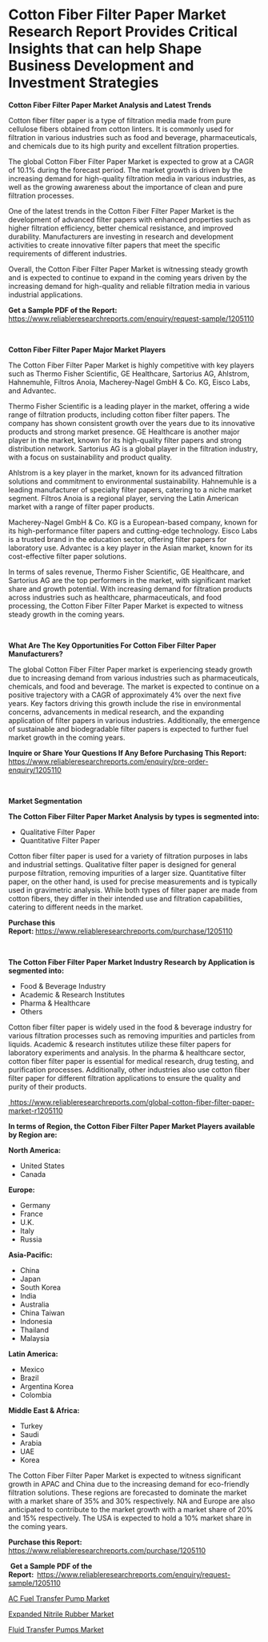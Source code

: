 <p><h1>Cotton Fiber Filter Paper Market Research Report Provides Critical Insights that can help Shape Business Development and Investment Strategies</h1></p><p><strong>Cotton Fiber Filter Paper Market Analysis and Latest Trends</strong></p>
<p><p>Cotton fiber filter paper is a type of filtration media made from pure cellulose fibers obtained from cotton linters. It is commonly used for filtration in various industries such as food and beverage, pharmaceuticals, and chemicals due to its high purity and excellent filtration properties.</p><p>The global Cotton Fiber Filter Paper Market is expected to grow at a CAGR of 10.1% during the forecast period. The market growth is driven by the increasing demand for high-quality filtration media in various industries, as well as the growing awareness about the importance of clean and pure filtration processes.</p><p>One of the latest trends in the Cotton Fiber Filter Paper Market is the development of advanced filter papers with enhanced properties such as higher filtration efficiency, better chemical resistance, and improved durability. Manufacturers are investing in research and development activities to create innovative filter papers that meet the specific requirements of different industries.</p><p>Overall, the Cotton Fiber Filter Paper Market is witnessing steady growth and is expected to continue to expand in the coming years driven by the increasing demand for high-quality and reliable filtration media in various industrial applications.</p></p>
<p><strong>Get a Sample PDF of the Report:&nbsp;</strong> <a href="https://www.reliableresearchreports.com/enquiry/request-sample/1205110">https://www.reliableresearchreports.com/enquiry/request-sample/1205110</a></p>
<p>&nbsp;</p>
<p><strong>Cotton Fiber Filter Paper Major Market Players</strong></p>
<p><p>The Cotton Fiber Filter Paper Market is highly competitive with key players such as Thermo Fisher Scientific, GE Healthcare, Sartorius AG, Ahlstrom, Hahnemuhle, Filtros Anoia, Macherey-Nagel GmbH & Co. KG, Eisco Labs, and Advantec.</p><p>Thermo Fisher Scientific is a leading player in the market, offering a wide range of filtration products, including cotton fiber filter papers. The company has shown consistent growth over the years due to its innovative products and strong market presence. GE Healthcare is another major player in the market, known for its high-quality filter papers and strong distribution network. Sartorius AG is a global player in the filtration industry, with a focus on sustainability and product quality.</p><p>Ahlstrom is a key player in the market, known for its advanced filtration solutions and commitment to environmental sustainability. Hahnemuhle is a leading manufacturer of specialty filter papers, catering to a niche market segment. Filtros Anoia is a regional player, serving the Latin American market with a range of filter paper products.</p><p>Macherey-Nagel GmbH & Co. KG is a European-based company, known for its high-performance filter papers and cutting-edge technology. Eisco Labs is a trusted brand in the education sector, offering filter papers for laboratory use. Advantec is a key player in the Asian market, known for its cost-effective filter paper solutions.</p><p>In terms of sales revenue, Thermo Fisher Scientific, GE Healthcare, and Sartorius AG are the top performers in the market, with significant market share and growth potential. With increasing demand for filtration products across industries such as healthcare, pharmaceuticals, and food processing, the Cotton Fiber Filter Paper Market is expected to witness steady growth in the coming years.</p></p>
<p>&nbsp;</p>
<p><strong>What Are The Key Opportunities For Cotton Fiber Filter Paper Manufacturers?</strong></p>
<p><p>The global Cotton Fiber Filter Paper market is experiencing steady growth due to increasing demand from various industries such as pharmaceuticals, chemicals, and food and beverage. The market is expected to continue on a positive trajectory with a CAGR of approximately 4% over the next five years. Key factors driving this growth include the rise in environmental concerns, advancements in medical research, and the expanding application of filter papers in various industries. Additionally, the emergence of sustainable and biodegradable filter papers is expected to further fuel market growth in the coming years.</p></p>
<p><strong>Inquire or Share Your Questions If Any Before Purchasing This Report:</strong> <a href="https://www.reliableresearchreports.com/enquiry/pre-order-enquiry/1205110">https://www.reliableresearchreports.com/enquiry/pre-order-enquiry/1205110</a></p>
<p>&nbsp;</p>
<p><strong>Market Segmentation</strong></p>
<p><strong>The Cotton Fiber Filter Paper Market Analysis by types is segmented into:</strong></p>
<p><ul><li>Qualitative Filter Paper</li><li>Quantitative Filter Paper</li></ul></p>
<p><p>Cotton fiber filter paper is used for a variety of filtration purposes in labs and industrial settings. Qualitative filter paper is designed for general purpose filtration, removing impurities of a larger size. Quantitative filter paper, on the other hand, is used for precise measurements and is typically used in gravimetric analysis. While both types of filter paper are made from cotton fibers, they differ in their intended use and filtration capabilities, catering to different needs in the market.</p></p>
<p><strong>Purchase this Report:&nbsp;</strong><a href="https://www.reliableresearchreports.com/purchase/1205110">https://www.reliableresearchreports.com/purchase/1205110</a></p>
<p>&nbsp;</p>
<p><strong>The Cotton Fiber Filter Paper Market Industry Research by Application is segmented into:</strong></p>
<p><ul><li>Food & Beverage Industry</li><li>Academic & Research Institutes</li><li>Pharma & Healthcare</li><li>Others</li></ul></p>
<p><p>Cotton fiber filter paper is widely used in the food & beverage industry for various filtration processes such as removing impurities and particles from liquids. Academic & research institutes utilize these filter papers for laboratory experiments and analysis. In the pharma & healthcare sector, cotton fiber filter paper is essential for medical research, drug testing, and purification processes. Additionally, other industries also use cotton fiber filter paper for different filtration applications to ensure the quality and purity of their products.</p></p>
<p><a href="https://www.reliableresearchreports.com/global-cotton-fiber-filter-paper-market-r1205110">&nbsp;https://www.reliableresearchreports.com/global-cotton-fiber-filter-paper-market-r1205110</a></p>
<p><strong>In terms of Region, the Cotton Fiber Filter Paper Market Players available by Region are:</strong></p>
<p>
    <p> <strong> North America: </strong>
        <ul>
            <li>United States</li>
            <li>Canada</li>
        </ul>
        </p> 
    <p> <strong> Europe: </strong>
        <ul>
            <li>Germany</li>
            <li>France</li>
            <li>U.K.</li>
            <li>Italy</li>
            <li>Russia</li>
        </ul>
        </p> 
    <p> <strong> Asia-Pacific: </strong>
        <ul>
            <li>China</li>
            <li>Japan</li>
            <li>South Korea</li>
            <li>India</li>
            <li>Australia</li>
            <li>China Taiwan</li>
            <li>Indonesia</li>
            <li>Thailand</li>
            <li>Malaysia</li>
        </ul>
        </p> 
    <p> <strong> Latin America: </strong>
        <ul>
            <li>Mexico</li>
            <li>Brazil</li>
            <li>Argentina Korea</li>
            <li>Colombia</li>
        </ul>
        </p> 
    <p> <strong> Middle East & Africa: </strong>
        <ul>
            <li>Turkey</li>
            <li>Saudi</li>
            <li>Arabia</li>
            <li>UAE</li>
            <li>Korea</li>
        </ul>
    </p>
    </p>
<p><p>The Cotton Fiber Filter Paper Market is expected to witness significant growth in APAC and China due to the increasing demand for eco-friendly filtration solutions. These regions are forecasted to dominate the market with a market share of 35% and 30% respectively. NA and Europe are also anticipated to contribute to the market growth with a market share of 20% and 15% respectively. The USA is expected to hold a 10% market share in the coming years.</p></p>
<p><strong>Purchase this Report: </strong><a href="https://www.reliableresearchreports.com/purchase/1205110">https://www.reliableresearchreports.com/purchase/1205110</a></p>
<p>&nbsp;<strong>Get a Sample PDF of the Report:&nbsp;&nbsp;</strong><a href="https://www.reliableresearchreports.com/enquiry/request-sample/1205110">https://www.reliableresearchreports.com/enquiry/request-sample/1205110</a></p>
<p><strong></strong></p>
<p><p><a href="https://github.com/evanArnold06/Market-Research-Report-List-1/blob/main/ac-fuel-transfer-pump-market.md">AC Fuel Transfer Pump Market</a></p><p><a href="https://view.publitas.com/reportprime-1/expanded-nitrile-rubber-market-outlook-complete-industry-analysis-2024-to-2031/">Expanded Nitrile Rubber Market</a></p><p><a href="https://github.com/haroldWarren626/Market-Research-Report-List-1/blob/main/fluid-transfer-pumps-market.md">Fluid Transfer Pumps Market</a></p></p>